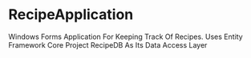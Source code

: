 # RecipeApplication
Windows Forms Application For Keeping Track Of Recipes. Uses Entity Framework Core Project RecipeDB As Its Data Access Layer 
